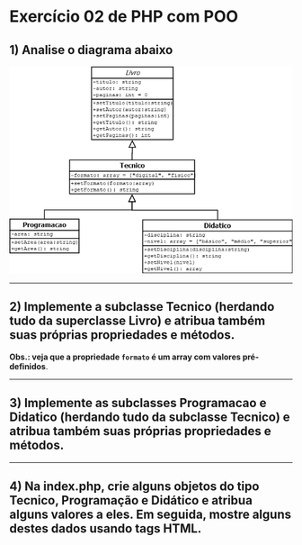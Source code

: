 # Exercício 02 de PHP com POO

## 1) Analise o diagrama abaixo

![Diagrama 2](/diagramas/02.png)

---

## 2) Implemente a subclasse **Tecnico** (herdando tudo da superclasse **Livro**) e atribua também suas próprias propriedades e métodos.
**Obs.: veja que a propriedade `formato` é um array com valores pré-definidos**.

---

## 3) Implemente as subclasses **Programacao** e **Didatico** (herdando tudo da subclasse **Tecnico**) e atribua também suas próprias propriedades e métodos.

---

## 4) Na index.php, crie alguns objetos do tipo Tecnico, Programação e Didático e atribua alguns valores a eles. Em seguida, mostre alguns destes dados usando tags HTML.
